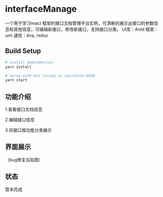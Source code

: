 # interfaceManage

一个用于学习react 框架的接口文档管理平台实例，可清晰的展示出接口的参数信息和其他信息，可编辑新接口，修改新接口，支持接口分类。
UI库：Antd
框架：umi
通信：dva, redux

## Build Setup

``` bash
# install dependencies
yarn install

# serve with hot reload at localhost:8080
yarn start

```

## 功能介绍

1.查看接口文档信息

2.编辑接口信息

3.将接口按功能分类展示

## 界面展示
（bug修复后贴图）

## 状态

暂未完成
